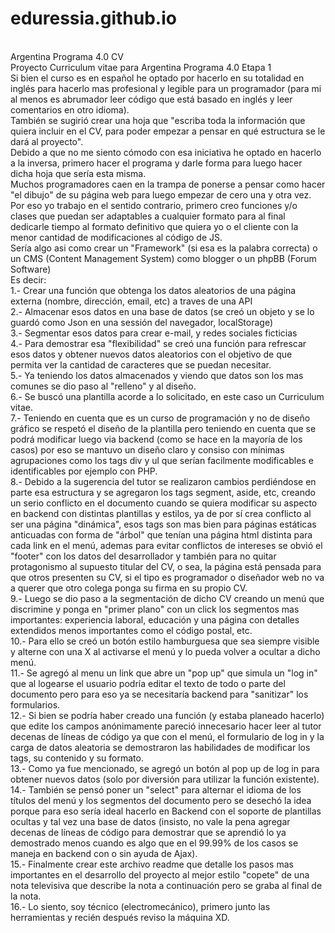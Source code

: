 # eduressia.github.io
<br />
Argentina Programa 4.0 CV<br />
Proyecto Curriculum vitae para Argentina Programa 4.0 Etapa 1<br />
Si bien el curso es en español he optado por hacerlo en su totalidad en inglés para hacerlo mas profesional y legible para un programador (para mi al menos es abrumador leer código que está basado en inglés y leer comentarios en otro idioma).<br />
También se sugirió crear una hoja que "escriba toda la información que quiera incluir en el CV, para poder empezar a pensar en qué estructura se le dará al proyecto".<br />
Debido a que no me siento cómodo con esa iniciativa he optado en hacerlo a la inversa, primero hacer el programa y darle forma para luego hacer dicha hoja que sería esta misma.<br />
Muchos programadores caen en la trampa de ponerse a pensar como hacer "el dibujo" de su página web para luego empezar de cero una y otra vez.<br />
Por eso yo trabajo en el sentido contrario, primero creo funciones y/o clases que puedan ser adaptables a cualquier formato para al final dedicarle tiempo al formato definitivo que quiera yo o el cliente con la menor cantidad de modificaciones al código de JS.<br />
Sería algo asi como crear un "Framework" (si esa es la palabra correcta) o un CMS (Content Management System) como blogger o un phpBB (Forum Software)<br />
Es decir:<br />
1.- Crear una función que obtenga los datos aleatorios de una página externa (nombre, dirección, email, etc) a traves de una API<br />
2.- Almacenar esos datos en una base de datos (se creó un objeto y se lo guardó como Json en una sessión del navegador, localStorage)<br />
3.- Segmentar esos datos para crear e-mail, y redes sociales ficticias<br />
4.- Para demostrar esa "flexibilidad" se creó una función para refrescar esos datos y obtener nuevos datos aleatorios con el objetivo de que permita ver la cantidad de caracteres que se puedan necesitar.<br />
5.- Ya teniendo los datos almacenados y viendo que datos son los mas comunes se dio paso al "relleno" y al diseño.<br />
6.- Se buscó una plantilla acorde a lo solicitado, en este caso un Curriculum vitae.<br />
7.- Teniendo en cuenta que es un curso de programación y no de diseño gráfico se respetó el diseño de la plantilla pero teniendo en cuenta que se podrá modificar luego via backend (como se hace en la mayoría de los casos) por eso se mantuvo un diseño claro y consiso con mínimas agrupaciones como los tags div y ul que serían facilmente modificables e identificables por ejemplo con PHP.<br />
8.- Debido a la sugerencia del tutor se realizaron cambios perdiéndose en parte esa estructura y se agregaron los tags segment, aside, etc, creando un serio conflicto en el documento cuando se quiera modificar su aspecto en backend con distintas plantillas y estilos, ya de por sí crea conflicto al ser una página "dinámica", esos tags son mas bien para páginas estáticas anticuadas con forma de "árbol" que tenían una página html distinta para cada link en el menú, ademas para evitar conflictos de intereses se obvió el "footer" con los datos del desarrollador y también para no quitar protagonismo al supuesto titular del CV, o sea, la página está pensada para que otros presenten su CV, si el tipo es programador o diseñador web no va a querer que otro colega ponga su firma en su propio CV.<br />
9.- Luego se dio paso a la segmentación de dicho CV creando un menú que discrimine y ponga en "primer plano" con un click los segmentos mas importantes: experiencia laboral, educación y una página con detalles extendidos menos importantes como el código postal, etc.<br />
10.- Para ello se creó un botón estilo hamburguesa que sea siempre visible y alterne con una X al activarse el menú y lo pueda volver a ocultar a dicho menú.<br />
11.- Se agregó al menu un link que abre un "pop up" que simula un "log in" que al logearse el usuario podría editar el texto de todo o parte del documento pero para eso ya se necesitaría backend para "sanitizar" los formularios.<br />
12.- Si bien se podría haber creado una función (y estaba planeado hacerlo) que edite los campos anónimamente pareció innecesario hacer leer al tutor decenas de líneas de código ya que con el menú, el formulario de log in y la carga de datos aleatoria se demostraron las habilidades de modificar los tags, su contenido y su formato.<br />
13.- Como ya fue mencionado, se agregó un botón al pop up de log in para obtener nuevos datos (solo por diversión para utilizar la función existente).<br />
14.- También se pensó poner un "select" para alternar el idioma de los títulos del menú y los segmentos del documento pero se desechó la idea porque para eso sería ideal hacerlo en Backend con el soporte de plantillas ocultas y tal vez una base de datos (insisto, no vale la pena agregar decenas de líneas de código para demostrar que se aprendió lo ya demostrado menos cuando es algo que en el 99.99% de los casos se maneja en backend con o sin ayuda de Ajax).<br />
15.- Finalmente crear este archivo readme que detalle los pasos mas importantes en el desarrollo del proyecto al mejor estilo "copete" de una nota televisiva que describe la nota a continuación pero se graba al final de la nota.<br />
16.- Lo siento, soy técnico (electromecánico), primero junto las herramientas y recién después reviso la máquina XD.<br />
